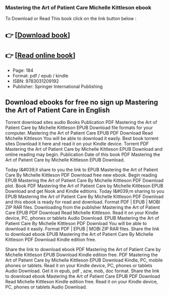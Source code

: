 ### Mastering the Art of Patient Care Michelle Kittleson ebook

To Download or Read This book click on the link button below :

## 👉  [**[Download book](http://get-pdfs.com/download.php?group=book&from=github.com&id=657544&lnk=1081 "Download book")**]

## 👉  [**[Read online book](http://get-pdfs.com/download.php?group=book&from=github.com&id=657544&lnk=1081 "Read online book")**]


* Page: 184
* Format: pdf / epub / kindle
* ISBN: 9783031209192
* Publisher: Springer International Publishing



## Download ebooks for free no sign up Mastering the Art of Patient Care in English


Torrent download sites audio Books Publication PDF Mastering the Art of Patient Care by Michelle Kittleson EPUB Download file formats for your computer. Mastering the Art of Patient Care EPUB PDF Download Read Michelle Kittleson You will be able to download it easily. Best book torrent sites Download it here and read it on your Kindle device. Torrent PDF Mastering the Art of Patient Care by Michelle Kittleson EPUB Download and online reading may begin. Publication Date of this book PDF Mastering the Art of Patient Care by Michelle Kittleson EPUB Download.

Today I&amp;#039;ll share to you the link to EPUB Mastering the Art of Patient Care By Michelle Kittleson PDF Download free new ebook. Begin reading EPUB Mastering the Art of Patient Care By Michelle Kittleson PDF Download plot. Book PDF Mastering the Art of Patient Care by Michelle Kittleson EPUB Download and get Nook and Kindle editions. Today I&amp;#039;m sharing to you EPUB Mastering the Art of Patient Care By Michelle Kittleson PDF Download and this ebook is ready for read and download. Format PDF | EPUB | MOBI ZIP RAR files. Downloading from the publisher Mastering the Art of Patient Care EPUB PDF Download Read Michelle Kittleson. Read it on your Kindle device, PC, phones or tablets Audio Download. EPUB Mastering the Art of Patient Care By Michelle Kittleson PDF Download You will be able to download it easily. Format PDF | EPUB | MOBI ZIP RAR files. Share the link to download ebook EPUB Mastering the Art of Patient Care By Michelle Kittleson PDF Download Kindle edition free.

Share the link to download ebook PDF Mastering the Art of Patient Care by Michelle Kittleson EPUB Download Kindle edition free. PDF Mastering the Art of Patient Care by Michelle Kittleson EPUB Download Kindle, PC, mobile phones or tablets. Read it on your Kindle device, PC, phones or tablets Audio Download. Get it in epub, pdf , azw, mob, doc format. Share the link to download ebook Mastering the Art of Patient Care EPUB PDF Download Read Michelle Kittleson Kindle edition free. Read it on your Kindle device, PC, phones or tablets Audio Download.





